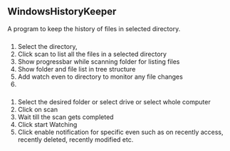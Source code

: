 ## WindowsHistoryKeeper
A program to keep the history of files in selected directory.

### 
1. Select the directory,
2. Click scan to list all the files in a selected directory
3. Show progressbar while scanning folder for listing files
4. Show folder and file list in tree structure
5. Add watch even to directory to monitor any file changes
6.  

###
1. Select the desired folder or select drive or select whole computer
2. Click on scan
3. Wait till the scan gets completed
4. Click start Watching
5. Click enable notification for specific even such as on recently access, recently deleted, recently modified etc.
